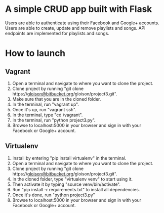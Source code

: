 # A simple CRUD app built with Flask # 
Users are able to authenticate using their Facebook and Google+ accounts.
Users are able to create, update and remove playlists and songs.
API endpoints are implemented for playlists and songs.


# How to launch #

## Vagrant ##
1. Open a terminal and navigate to where you want to clone the project.
1. Clone project by running "git clone https://gloison@bitbucket.org/gloison/project3.git".
1. Make sure that you are in the cloned folder.
1. In the terminal, run "vagrant up".
1. Once it's up, run "vagrant ssh".
1. In the terminal, type "cd /vagrant".
1. In the terminal, run "python project3.py".
1. Browse to localhost:5000 in your browser and sign in with your Facebook or Google+ account.

## Virtualenv ##
1. Install by entering "pip install virtualenv" in the terminal.
1. Open a terminal and navigate to where you want to clone the project.
1. Clone project by running "git clone https://gloison@bitbucket.org/gloison/project3.git".
1. In the cloned folder, type "virtualenv venv" to start using it.
1. Then activate it by typing "source venv/bin/activate".
1. Run "pip install -r requirements.txt" to install all dependencies.
1. Once it's done, run "python project3.py"
1. Browse to localhost:5000 in your browser and sign in with your Facebook or Google+ account.